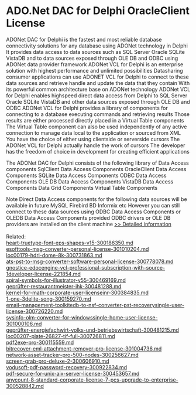 # ADO.Net DAC for Delphi OracleClient License
ADONet DAC for Delphi is the fastest and most reliable database connectivity solutions for any database using ADONet technology in Delphi It provides data access to data sources such as SQL Server Oracle SQLite VistaDB and to data sources exposed through OLE DB and ODBC using ADONet data provider framework ADONet VCL for Delphi is an enterprise solution with highest performance and unlimited possibilities Datasharing consumer applications can use ADONET VCL for Delphi to connect to these data sources and retrieve handle and update the data that they contain With its powerful common architecture base on ADONet technology ADONet VCL for Delphi enables highspeed direct data access from Delphi to SQL Server Oracle SQLite VistaDB and other data sources exposed through OLE DB and ODBC ADONet VCL for Delphi provides a library of components for connecting to a database executing commands and retrieving results Those results are either processed directly placed in a Virtual Table components The Virtual Table component can also be used independently of any active connection to manage data local to the application or sourced from XML You have the choice of either using clientside or serverside cursors The ADONet VCL for Delphi actually handle the work of cursors The developer has the freedom of choice in development for creating efficient applications

The ADONet DAC for Delphi consists of the following library of Data Access components
SqlClient Data Access Components
OracleClient Data Access Components
SQLite Data Access Components
ODBC Data Access Components
OLE DB Data Access Components
VistaDB Data Access Components
Data Grid Components
Virtual Table Components

Note Direct Data Access components for the following data sources will be available in future MySQL Firebird BD Informix etc However you can still connect to these data sources using ODBC Data Access Components or OLEDB Data Access Components provided ODBC drivers or OLE DB providers are installed on the client machine
[>> Detailed information](https://secure.shareit.com/shareit/product.html?productid=300986473&affiliateid=200057808)<br/><br/>Related:
<br />[heart-truetype-font-eps-shapes-v15-300186350.md](https://github.com/downloadplanet/downloadplanet/blob/main/heart-truetype-font-eps-shapes-v15-300186350.md)<br />[esofttools-msg-converter-personal-license-301010204.md](https://github.com/downloadplanet/downloadplanet/blob/main/esofttools-msg-converter-personal-license-301010204.md)<br />[loc00179-hdri-dome-8k-300731863.md](https://github.com/downloadplanet/downloadplanet/blob/main/loc00179-hdri-dome-8k-300731863.md)<br />[ats-pst-to-msg-converter-software-personal-license-300778078.md](https://github.com/downloadplanet/downloadplanet/blob/main/ats-pst-to-msg-converter-software-personal-license-300778078.md)<br />[gnostice-edocengine-vcl-professional-subscription-with-source-1developer-license-221854.md](https://github.com/downloadplanet/downloadplanet/blob/main/gnostice-edocengine-vcl-professional-subscription-with-source-1developer-license-221854.md)<br />[spiral-symbols-for-illustrator-v55-300469169.md](https://github.com/downloadplanet/downloadplanet/blob/main/spiral-symbols-for-illustrator-v55-300469169.md)<br />[geprüfter-restaurantmeister-ihk-300481288.md](https://github.com/downloadplanet/downloadplanet/blob/main/geprüfter-restaurantmeister-ihk-300481288.md)<br />[kernel-for-math-corporate-user-licenseinr-300384835.md](https://github.com/downloadplanet/downloadplanet/blob/main/kernel-for-math-corporate-user-licenseinr-300384835.md)<br />[1-one-3delite-song-300159270.md](https://github.com/downloadplanet/downloadplanet/blob/main/1-one-3delite-song-300159270.md)<br />[email-management-toolkitedb-to-nsf-converter-pst-recoverysingle-user-license-300726220.md](https://github.com/downloadplanet/downloadplanet/blob/main/email-management-toolkitedb-to-nsf-converter-pst-recoverysingle-user-license-300726220.md)<br />[sysinfo-olm-converter-for-windowssingle-home-user-license-301000106.md](https://github.com/downloadplanet/downloadplanet/blob/main/sysinfo-olm-converter-for-windowssingle-home-user-license-301000106.md)<br />[geprüfter-energiefachwirt-volks-und-betriebswirtschaft-300481215.md](https://github.com/downloadplanet/downloadplanet/blob/main/geprüfter-energiefachwirt-volks-und-betriebswirtschaft-300481215.md)<br />[loc00207-plate-26827-tif-full-300726811.md](https://github.com/downloadplanet/downloadplanet/blob/main/loc00207-plate-26827-tif-full-300726811.md)<br />[pdf2exe-pro-300115559.md](https://github.com/downloadplanet/downloadplanet/blob/main/pdf2exe-pro-300115559.md)<br />[bitrecover-eml-attachment-remover-pro-license-301004736.md](https://github.com/downloadplanet/downloadplanet/blob/main/bitrecover-eml-attachment-remover-pro-license-301004736.md)<br />[network-asset-tracker-pro-500-nodes-300256627.md](https://github.com/downloadplanet/downloadplanet/blob/main/network-asset-tracker-pro-500-nodes-300256627.md)<br />[screen-grab-pro-deluxe-2-300606910.md](https://github.com/downloadplanet/downloadplanet/blob/main/screen-grab-pro-deluxe-2-300606910.md)<br />[vodusoft-pdf-password-recovery-300922834.md](https://github.com/downloadplanet/downloadplanet/blob/main/vodusoft-pdf-password-recovery-300922834.md)<br />[pdf-secure-for-unix-aix-server-license-300453657.md](https://github.com/downloadplanet/downloadplanet/blob/main/pdf-secure-for-unix-aix-server-license-300453657.md)<br />[anycount-8-standard-corporate-license-7-pcs-upgrade-to-enterprise-300528842.md](https://github.com/downloadplanet/downloadplanet/blob/main/anycount-8-standard-corporate-license-7-pcs-upgrade-to-enterprise-300528842.md)